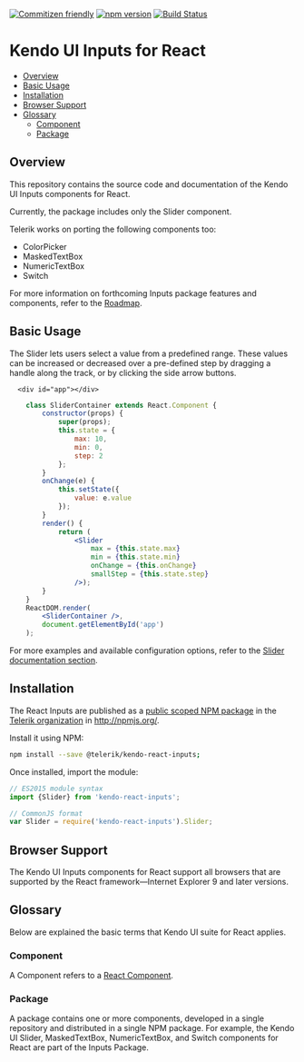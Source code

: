 [![Commitizen friendly](https://img.shields.io/badge/commitizen-friendly-brightgreen.svg)](http://commitizen.github.io/cz-cli/)
[![npm version](https://badge.fury.io/js/%40telerik%2Fkendo-react-inputs.svg)](https://badge.fury.io/js/%40telerik%2Fkendo-react-inputs)
[![Build Status](https://travis-ci.org/telerik/kendo-react-inputs.svg?branch=master)](https://travis-ci.org/telerik/kendo-react-inputs)

# Kendo UI Inputs for React

* [Overview](https://github.com/telerik/kendo-react-inputs#overview)
* [Basic Usage](https://github.com/telerik/kendo-react-inputs#basic-usage)
* [Installation](https://github.com/telerik/kendo-react-inputs#installation)
* [Browser Support](https://github.com/telerik/kendo-react-inputs#browser-support)
* [Glossary](https://github.com/telerik/kendo-react-inputs#glossary)
  * [Component](https://github.com/telerik/kendo-react-inputs#component)
  * [Package](https://github.com/telerik/kendo-react-inputs#package)

## Overview

This repository contains the source code and documentation of the Kendo UI Inputs components for React.

Currently, the package includes only the Slider component.

Telerik works on porting the following components too:

* ColorPicker
* MaskedTextBox
* NumericTextBox
* Switch

For more information on forthcoming Inputs package features and components, refer to the [Roadmap](https://github.com/telerik/kendo-react-inputs/blob/master/docs/roadmap.md).

## Basic Usage

The Slider lets users select a value from a predefined range. These values can be increased or decreased over a pre-defined step by dragging a handle along the track, or by clicking the side arrow buttons.

```html-preview
  <div id="app"></div>
```
```jsx
    class SliderContainer extends React.Component {
        constructor(props) {
            super(props);
            this.state = {
                max: 10,
                min: 0,
                step: 2
            };
        }
        onChange(e) {
            this.setState({
                value: e.value
            });
        }
        render() {
            return (
                <Slider
                    max = {this.state.max}
                    min = {this.state.min}
                    onChange = {this.onChange}
                    smallStep = {this.state.step}
                />);
        }
    }
    ReactDOM.render(
        <SliderContainer />,
        document.getElementById('app')
    );

```

For more examples and available configuration options, refer to the [Slider documentation section](https://github.com/telerik/kendo-react-inputs/blob/master/docs/slider/index.md).

## Installation

The React Inputs are published as a [public scoped NPM package](https://docs.npmjs.com/misc/scope) in the [Telerik organization](https://www.npmjs.com/~telerik) in http://npmjs.org/.

Install it using NPM:

```sh
npm install --save @telerik/kendo-react-inputs;
```

Once installed, import the module:

```jsx
// ES2015 module syntax
import {Slider} from 'kendo-react-inputs';
```
```jsx
// CommonJS format
var Slider = require('kendo-react-inputs').Slider;
```

## Browser Support

The Kendo UI Inputs components for React support all browsers that are supported by the React framework&mdash;Internet Explorer 9 and later versions.

## Glossary

Below are explained the basic terms that Kendo UI suite for React applies.

### Component

A Component refers to a [React Component](https://facebook.github.io/react/docs/jsx-in-depth.html#html-tags-vs.-react-components).

### Package

A package contains one or more components, developed in a single repository and distributed in a single NPM package. For example, the Kendo UI Slider, MaskedTextBox, NumericTextBox, and Switch components for React are part of the Inputs Package.
